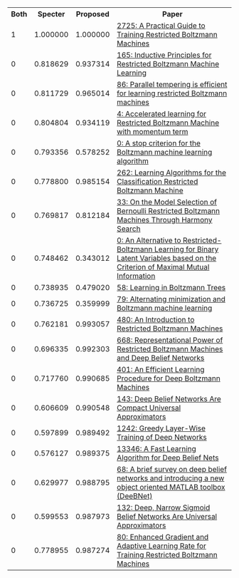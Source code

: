<html><table><tr>
<th>Both</th>
<th>Specter</th>
<th>Proposed</th>
<th>Paper</th>
</tr>
<tr>
<td>1</td>
<td>1.000000</td>
<td>1.000000</td>
<td><a href="https://www.semanticscholar.org/paper/e95d3934e51107da7610acd0b1bcb6551671f9f1">2725: A Practical Guide to Training Restricted Boltzmann Machines</a></td>
</tr>
<tr>
<td>0</td>
<td>0.818629</td>
<td>0.937314</td>
<td><a href="https://www.semanticscholar.org/paper/bf79c966b293dbc5551de9785a696c099dff355b">165: Inductive Principles for Restricted Boltzmann Machine Learning</a></td>
</tr>
<tr>
<td>0</td>
<td>0.811729</td>
<td>0.965014</td>
<td><a href="https://www.semanticscholar.org/paper/755d7b81010b665a52a7d136cce3c2af3a76d940">86: Parallel tempering is efficient for learning restricted Boltzmann machines</a></td>
</tr>
<tr>
<td>0</td>
<td>0.804804</td>
<td>0.934119</td>
<td><a href="https://www.semanticscholar.org/paper/b475e16a1c0c8b885231bcc9209b1083fde78605">4: Accelerated learning for Restricted Boltzmann Machine with momentum term</a></td>
</tr>
<tr>
<td>0</td>
<td>0.793356</td>
<td>0.578252</td>
<td><a href="https://www.semanticscholar.org/paper/c32808062548bd2b4d05ce95091b864788df7783">0: A stop criterion for the Boltzmann machine learning algorithm</a></td>
</tr>
<tr>
<td>0</td>
<td>0.778800</td>
<td>0.985154</td>
<td><a href="https://www.semanticscholar.org/paper/1671a665c636bec7d2eaff137d74e9b7f074892f">262: Learning Algorithms for the Classification Restricted Boltzmann Machine</a></td>
</tr>
<tr>
<td>0</td>
<td>0.769817</td>
<td>0.812184</td>
<td><a href="https://www.semanticscholar.org/paper/34a5780dd24da70945ef8674787531aafa976b3c">33: On the Model Selection of Bernoulli Restricted Boltzmann Machines Through Harmony Search</a></td>
</tr>
<tr>
<td>0</td>
<td>0.748462</td>
<td>0.343012</td>
<td><a href="https://www.semanticscholar.org/paper/a9201b8c7e2e2f9733bbe04b81d630604f87ae43">0: An Alternative to Restricted-Boltzmann Learning for Binary Latent Variables based on the Criterion of Maximal Mutual Information</a></td>
</tr>
<tr>
<td>0</td>
<td>0.738935</td>
<td>0.479020</td>
<td><a href="https://www.semanticscholar.org/paper/6fd2df4f095e5764c4d26990625f75139d849da4">58: Learning in Boltzmann Trees</a></td>
</tr>
<tr>
<td>0</td>
<td>0.736725</td>
<td>0.359999</td>
<td><a href="https://www.semanticscholar.org/paper/11fcb64e0a9e0f4eb06da9379e428a4a9654f1e3">79: Alternating minimization and Boltzmann machine learning</a></td>
</tr>
<tr>
<td>0</td>
<td>0.762181</td>
<td>0.993057</td>
<td><a href="https://www.semanticscholar.org/paper/dd135a89b5075af5cbef5becaf419457cdd77cc9">480: An Introduction to Restricted Boltzmann Machines</a></td>
</tr>
<tr>
<td>0</td>
<td>0.696335</td>
<td>0.992303</td>
<td><a href="https://www.semanticscholar.org/paper/2a8a076c26875208d52c66e07aa7f6db9a4f34b7">668: Representational Power of Restricted Boltzmann Machines and Deep Belief Networks</a></td>
</tr>
<tr>
<td>0</td>
<td>0.717760</td>
<td>0.990685</td>
<td><a href="https://www.semanticscholar.org/paper/d4599b177559dd5ede4dda9d6d96aa149fc71942">401: An Efficient Learning Procedure for Deep Boltzmann Machines</a></td>
</tr>
<tr>
<td>0</td>
<td>0.606609</td>
<td>0.990548</td>
<td><a href="https://www.semanticscholar.org/paper/5028ad7b06aad811f7bf328d48365795117e7938">143: Deep Belief Networks Are Compact Universal Approximators</a></td>
</tr>
<tr>
<td>0</td>
<td>0.597899</td>
<td>0.989492</td>
<td><a href="https://www.semanticscholar.org/paper/43c8a545f7166659e9e21c88fe234e0323855216">1242: Greedy Layer-Wise Training of Deep Networks</a></td>
</tr>
<tr>
<td>0</td>
<td>0.576127</td>
<td>0.989375</td>
<td><a href="https://www.semanticscholar.org/paper/8978cf7574ceb35f4c3096be768c7547b28a35d0">13346: A Fast Learning Algorithm for Deep Belief Nets</a></td>
</tr>
<tr>
<td>0</td>
<td>0.629977</td>
<td>0.988795</td>
<td><a href="https://www.semanticscholar.org/paper/87d8b605842e838a312d9a5267620bc51de7f194">68: A brief survey on deep belief networks and introducing a new object oriented MATLAB toolbox (DeeBNet)</a></td>
</tr>
<tr>
<td>0</td>
<td>0.599553</td>
<td>0.987973</td>
<td><a href="https://www.semanticscholar.org/paper/22b5988462414ad98151bf5e6e9ebb340a0bfbb8">132: Deep, Narrow Sigmoid Belief Networks Are Universal Approximators</a></td>
</tr>
<tr>
<td>0</td>
<td>0.778955</td>
<td>0.987274</td>
<td><a href="https://www.semanticscholar.org/paper/1a700d6cce09f1711cdaf8f5f21b6ab2a8ce7bae">80: Enhanced Gradient and Adaptive Learning Rate for Training Restricted Boltzmann Machines</a></td>
</tr>
</table></html>
